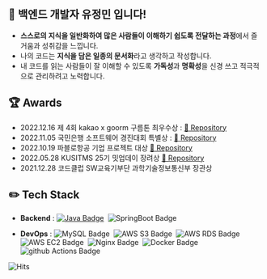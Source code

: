 
## 🌱 백엔드 개발자 유정민 입니다!
- **스스로의 지식을 일반화하여 많은 사람들이 이해하기 쉽도록 전달하는 과정**에서 즐거움과 성취감을 느낍니다.
- 나의 코드는 **지식을 담은 일종의 문서화**라고 생각하고 작성합니다.
- 내 코드를 읽는 사람들이 잘 이해할 수 있도록 **가독성**과 **명확성**을 신경 쓰고 적극적으로 관리하려고 노력합니다.


## 🏆 Awards
- 2022.12.16 제 4회 kakao x goorm 구름톤 최우수상 : [🔗 Repository](https://github.com/Jeongminyooa/MyTamla-BackEnd)
- 2022.11.05 국민은행 소프트웨어 경진대회 특별상 : [🔗 Repository](https://github.com/Jeongminyooa/ReValue-BackEnd)
- 2022.10.19 파블로항공 기업 프로젝트 대상 [🔗 Repository](https://github.com/Jeongminyooa/Pablo-air-assignment-qr-scan)
- 2022.05.28 KUSITMS 25기 밋업데이 장려상 [🔗 Repository](https://github.com/Jeongminyooa/forPet-backend)
- 2021.12.28 코드클럽 SW교육기부단 과학기술정보통신부 장관상

## ✏️ **Tech Stack** 

- **Backend** : 
[![Java Badge](https://img.shields.io/badge/Java-007396?style=flat&logo=Java&logoColor=white)](https://github.com/Jeongminyooa/Algorithm_Java)&nbsp;
![SpringBoot Badge](https://img.shields.io/badge/Spring&nbsp;Boot-6DB33F?style=flat&logo=springboot&logoColor=white)

- **DevOps** : 
![MySQL Badge](https://img.shields.io/badge/MySQL-4479A1?style=flat&logo=MySQL&logoColor=white)&nbsp;
![AWS S3 Badge](https://img.shields.io/badge/Amazon&nbsp;S3-569A31?style=flat&logo=AWS-S3&logoColor=white)&nbsp; 
![AWS RDS Badge](https://img.shields.io/badge/Amazon&nbsp;RDS-527FFF?style=flat&logo=AWS-RDS&logoColor=white)&nbsp; 
![AWS EC2 Badge](https://img.shields.io/badge/Amazon&nbsp;EC2-FF9900?style=flat&logo=AWS-EC2&logoColor=white)&nbsp; 
![Nginx Badge](https://img.shields.io/badge/NGINX-009639?style=flat&logo=NGINX&logoColor=white)&nbsp; 
![Docker Badge](https://img.shields.io/badge/Docker-2496ED?style=flat&logo=Docker&logoColor=white)&nbsp; 
![github Actions Badge](https://img.shields.io/badge/GitHub&nbsp;Actions-2088FF?style=flat&logo=GitHub-Actions&logoColor=white)&nbsp; 

![Hits](https://hits.seeyoufarm.com/api/count/incr/badge.svg?url=https%3A%2F%2Fgithub.com%2FJeongminyooa%2Fhit-counter&count_bg=%23CBC5C5&title_bg=%23000000&icon=github.svg&icon_color=%23CBC5C5&title=today+%2F+total&edge_flat=true)

